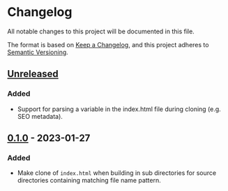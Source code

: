 # Changelog

All notable changes to this project will be documented in this file.

The format is based on [Keep a Changelog](https://keepachangelog.com/en/1.0.0/), and this project adheres to [Semantic Versioning](https://semver.org/spec/v2.0.0.html).

## [Unreleased]

### Added

- Support for parsing a variable in the index.html file during cloning (e.g. SEO metadata).

## [0.1.0] - 2023-01-27

### Added

- Make clone of `index.html` when building in sub directories for source directories containing matching file name pattern.

[Unreleased]: https://github.com/keonnie/vite-plugin-index-html-cloner/compare/v0.1.0...HEAD
[0.1.0]: https://github.com/keonnie/vite-plugin-index-html-cloner/releases/tag/v0.1.0
